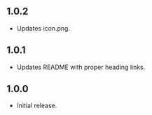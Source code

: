 ## 1.0.2

- Updates icon.png.

## 1.0.1

- Updates README with proper heading links.

## 1.0.0

- Initial release.
